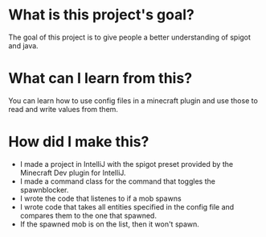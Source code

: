 # What is this project's goal?
The goal of this project is to give people a better understanding of spigot and java.

# What can I learn from this?
You can learn how to use config files in a minecraft plugin and use those to read and write values from them.

# How did I make this?
* I made a project in IntelliJ with the spigot preset provided by the Minecraft Dev plugin for IntelliJ.
* I made a command class for the command that toggles the spawnblocker.
* I wrote the code that listenes to if a mob spawns
* I wrote code that takes all entities specified in the config file and compares them to the one that spawned.
* If the spawned mob is on the list, then it won't spawn.
